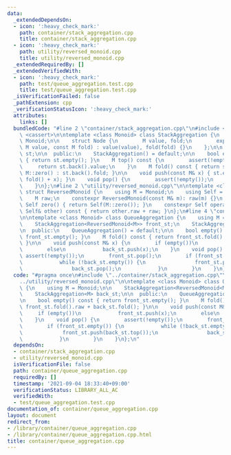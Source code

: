 ```yaml
---
data:
  _extendedDependsOn:
  - icon: ':heavy_check_mark:'
    path: container/stack_aggregation.cpp
    title: container/stack_aggregation.cpp
  - icon: ':heavy_check_mark:'
    path: utility/reversed_monoid.cpp
    title: utility/reversed_monoid.cpp
  _extendedRequiredBy: []
  _extendedVerifiedWith:
  - icon: ':heavy_check_mark:'
    path: test/queue_aggregation.test.cpp
    title: test/queue_aggregation.test.cpp
  _isVerificationFailed: false
  _pathExtension: cpp
  _verificationStatusIcon: ':heavy_check_mark:'
  attributes:
    links: []
  bundledCode: "#line 2 \"container/stack_aggregation.cpp\"\n#include <vector>\n#include\
    \ <cassert>\n\ntemplate <class Monoid> class StackAggregation {\n    using M =\
    \ Monoid;\n\n    struct Node {\n        M value, fold;\n        explicit Node(const\
    \ M value, const M fold) : value(value), fold(fold) {}\n    };\n\n    std::vector<Node>\
    \ st;\n\n  public:\n    StackAggregation() = default;\n\n    bool empty() const\
    \ { return st.empty(); }\n    M top() const {\n        assert(!empty());\n   \
    \     return st.back().value;\n    }\n    M fold() const { return st.empty() ?\
    \ M::zero() : st.back().fold; }\n\n    void push(const M& x) { st.emplace_back(x,\
    \ fold() + x); }\n    void pop() {\n        assert(!empty());\n        st.pop_back();\n\
    \    }\n};\n#line 2 \"utility/reversed_monoid.cpp\"\n\ntemplate <class Monoid>\
    \ struct ReversedMonoid {\n    using M = Monoid;\n    using Self = ReversedMonoid;\n\
    \    M raw;\n    constexpr ReversedMonoid(const M& m): raw(m) {}\n    static constexpr\
    \ Self zero() { return Self(M::zero()); }\n    constexpr Self operator+(const\
    \ Self& other) const { return other.raw + raw; }\n};\n#line 4 \"container/queue_aggregation.cpp\"\
    \n\ntemplate <class Monoid> class QueueAggregation {\n    using M = Monoid;\n\n\
    \    StackAggregation<ReversedMonoid<M>> front_st;\n    StackAggregation<M> back_st;\n\
    \n  public:\n    QueueAggregation() = default;\n\n    bool empty() const { return\
    \ front_st.empty(); }\n    M fold() const { return front_st.fold().raw + back_st.fold();\
    \ }\n\n    void push(const M& x) {\n        if (empty())\n            front_st.push(x);\n\
    \        else\n            back_st.push(x);\n    }\n    void pop() {\n       \
    \ assert(!empty());\n        front_st.pop();\n        if (front_st.empty()) {\n\
    \            while (!back_st.empty()) {\n                front_st.push(back_st.top());\n\
    \                back_st.pop();\n            }\n        }\n    }\n};\n"
  code: "#pragma once\n#include \"../container/stack_aggregation.cpp\"\n#include \"\
    ../utility/reversed_monoid.cpp\"\n\ntemplate <class Monoid> class QueueAggregation\
    \ {\n    using M = Monoid;\n\n    StackAggregation<ReversedMonoid<M>> front_st;\n\
    \    StackAggregation<M> back_st;\n\n  public:\n    QueueAggregation() = default;\n\
    \n    bool empty() const { return front_st.empty(); }\n    M fold() const { return\
    \ front_st.fold().raw + back_st.fold(); }\n\n    void push(const M& x) {\n   \
    \     if (empty())\n            front_st.push(x);\n        else\n            back_st.push(x);\n\
    \    }\n    void pop() {\n        assert(!empty());\n        front_st.pop();\n\
    \        if (front_st.empty()) {\n            while (!back_st.empty()) {\n   \
    \             front_st.push(back_st.top());\n                back_st.pop();\n\
    \            }\n        }\n    }\n};\n"
  dependsOn:
  - container/stack_aggregation.cpp
  - utility/reversed_monoid.cpp
  isVerificationFile: false
  path: container/queue_aggregation.cpp
  requiredBy: []
  timestamp: '2021-09-04 18:33:40+09:00'
  verificationStatus: LIBRARY_ALL_AC
  verifiedWith:
  - test/queue_aggregation.test.cpp
documentation_of: container/queue_aggregation.cpp
layout: document
redirect_from:
- /library/container/queue_aggregation.cpp
- /library/container/queue_aggregation.cpp.html
title: container/queue_aggregation.cpp
---
```

